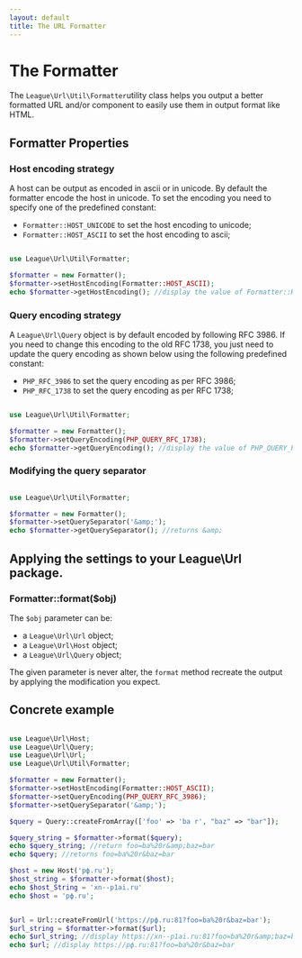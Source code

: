 ```yaml
---
layout: default
title: The URL Formatter
---
```


# The Formatter

The `League\Url\Util\Formatter`utility class helps you output a better formatted URL and/or component to easily use them in output format like HTML.

## Formatter Properties

### Host encoding strategy

A host can be output as encoded in ascii or in unicode. By default the formatter encode the host in unicode. To set the encoding you need to specify one of the predefined constant:

- `Formatter::HOST_UNICODE` to set the host encoding to unicode;
- `Formatter::HOST_ASCII`   to set the host encoding to ascii;

~~~php

use League\Url\Util\Formatter;

$formatter = new Formatter();
$formatter->setHostEncoding(Formatter::HOST_ASCII);
echo $formatter->getHostEncoding(); //display the value of Formatter::HOST_ASCII
~~~

### Query encoding strategy

A `League\Url\Query` object is by default encoded by following RFC 3986. If you need to change this encoding to the old RFC 1738, you just need to update the query encoding as shown below using the following predefined constant:

- `PHP_RFC_3986` to set the query encoding as per RFC 3986;
- `PHP_RFC_1738` to set the query encoding as per RFC 1738;

~~~php

use League\Url\Util\Formatter;

$formatter = new Formatter();
$formatter->setQueryEncoding(PHP_QUERY_RFC_1738);
echo $formatter->getQueryEncoding(); //display the value of PHP_QUERY_RFC_1738;
~~~

### Modifying the query separator

~~~php

use League\Url\Util\Formatter;

$formatter = new Formatter();
$formatter->setQuerySeparator('&amp;');
echo $formatter->getQuerySeparator(); //returns &amp;
~~~

## Applying the settings to your League\Url package.

### Formatter::format($obj)

The `$obj` parameter can be:

- a `League\Url\Url` object;
- a `League\Url\Host` object;
- a `League\Url\Query` object;

The given parameter is never alter, the `format` method recreate the output by applying the modification you expect.

## Concrete example

~~~php

use League\Url\Host;
use League\Url\Query;
use League\Url\Url;
use League\Url\Util\Formatter;

$formatter = new Formatter();
$formatter->setHostEncoding(Formatter::HOST_ASCII);
$formatter->setQueryEncoding(PHP_QUERY_RFC_3986);
$formatter->setQuerySeparator('&amp;');

$query = Query::createFromArray(['foo' => 'ba r', "baz" => "bar"]);

$query_string = $formatter->format($query);
echo $query_string; //return foo=ba%20r&amp;baz=bar
echo $query; //returns foo=ba%20r&baz=bar

$host = new Host('рф.ru');
$host_string = $formatter->format($host);
echo $host_String = 'xn--p1ai.ru'
echo $host = 'рф.ru';


$url = Url::createFromUrl('https://рф.ru:81?foo=ba%20r&baz=bar');
$url_string = $formatter->format($url);
echo $url_string; //display https://xn--p1ai.ru:81?foo=ba%20r&amp;baz=bar
echo $url; //display https://рф.ru:81?foo=ba%20r&baz=bar
~~~